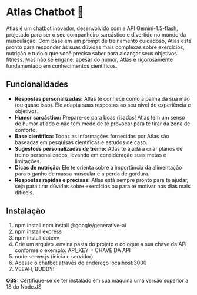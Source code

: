 # Atlas Chatbot 💪

Atlas é um chatbot inovador, desenvolvido com a API Gemini-1.5-flash, projetado para ser o seu companheiro sarcástico e divertido no mundo da musculação. Com base em um prompt de treinamento cuidadoso, Atlas está pronto para responder às suas dúvidas mais complexas sobre exercícios, nutrição e tudo o que você precisa saber para alcançar seus objetivos fitness. Mas não se engane: apesar do humor, Atlas é rigorosamente fundamentado em conhecimentos científicos.

## Funcionalidades

* **Respostas personalizadas:** Atlas te conhece como a palma da sua mão (ou quase isso). Ele adapta suas respostas ao seu nível de experiência e objetivos.
* **Humor sarcástico:** Prepare-se para boas risadas! Atlas tem um senso de humor afiado e não tem medo de te provocar para te tirar da zona de conforto.
* **Base científica:** Todas as informações fornecidas por Atlas são baseadas em pesquisas científicas e estudos de caso.
* **Sugestões personalizadas de treino:** Atlas te ajuda a criar planos de treino personalizados, levando em consideração suas metas e limitações.
* **Dicas de nutrição:** Ele te orienta sobre a importância da alimentação para o ganho de massa muscular e a perda de gordura.
* **Respostas rápidas e precisas:** Atlas está sempre pronto para te ajudar, seja para tirar dúvidas sobre exercícios ou para te motivar nos dias mais difíceis.

## Instalação

1. npm install npm install @google/generative-ai
2. npm install express
3. npm install dotenv
5. Crie um arquivo .env na pasta do projeto e coloque a sua chave da API conforme o exemplo: 
     API_KEY = CHAVE DA API
6. node server.js (inicia o servidor)
7. Acesse o chatbot através do endereço localhost:3000
8. YEEAH, BUDDY!


**OBS:** Certifique-se de ter instalado em sua máquina uma versão superior a 18 do Node.JS
